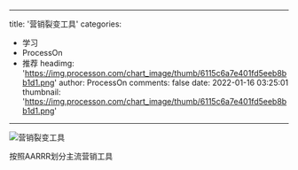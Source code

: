 
---
title: '营销裂变工具'
categories: 
 - 学习
 - ProcessOn
 - 推荐
headimg: 'https://img.processon.com/chart_image/thumb/6115c6a7e401fd5eeb8bb1d1.png'
author: ProcessOn
comments: false
date: 2022-01-16 03:25:01
thumbnail: 'https://img.processon.com/chart_image/thumb/6115c6a7e401fd5eeb8bb1d1.png'
---

<div>   
<img class="thumb" alt="营销裂变工具" src="https://img.processon.com/chart_image/thumb/6115c6a7e401fd5eeb8bb1d1.png" referrerpolicy="no-referrer">
<p>按照AARRR划分主流营销工具</p>  
</div>
            